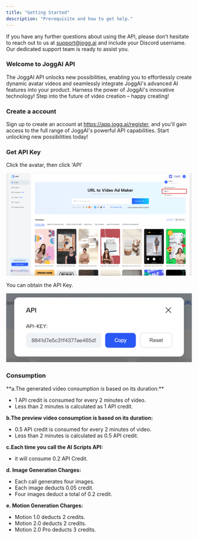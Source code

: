 ```yaml
---
title: "Getting Started"
description: "Prerequisite and how to get help."
---
```


If you have any further questions about using the API, please don’t hesitate to reach out to us at [support@jogg.ai](mailto:support@jogg.ai) and include your Discord username. Our dedicated support team is ready to assist you.

### Welcome to JoggAI API

The JoggAI API unlocks new possibilities, enabling you to effortlessly create dynamic avatar videos and seamlessly integrate JoggAI's advanced AI features into your product. Harness the power of JoggAI's innovative technology\! Step into the future of video creation – happy creating\!

### Create a account

Sign up to create an account at https://app.jogg.ai/register, and you'll gain access to the full range of JoggAI's powerful API capabilities. Start unlocking new possibilities today\!

### Get API Key

Click the avatar, then click 'API'

![](/images/img01.png)

You can obtain the API Key. 

![](/images/APIKey.png)

### Consumption

<Tip>
  **a.The generated video consumption is based on its duration:**

  - 1 API credit is consumed for every 2 minutes of video.
  - Less than 2 minutes is calculated as 1 API credit.

  **b.The preview video consumption is based on its duration:**

  - 0.5 API credit is consumed for every 2 minutes of video.
  - Less than 2 minutes is calculated as 0.5 API credit.

  **c.Each time you call the AI Scripts API:**

  - it will consume 0.2 API Credit.

  **d. Image Generation Charges:**

  - Each call generates four images.
  - Each image deducts 0.05 credit.
  - Four images deduct a total of 0.2 credit.

  **e. Motion Generation Charges:**

  - Motion 1.0 deducts 2 credits.
  - Motion 2.0 deducts 2 credits.
  - Motion 2.0 Pro deducts 3 credits.
</Tip>